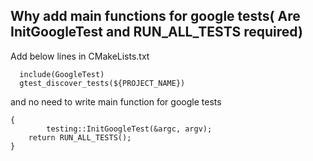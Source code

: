 ## Why add main functions for google tests( Are InitGoogleTest and RUN_ALL_TESTS required)

Add below lines in CMakeLists.txt
```
  include(GoogleTest)
  gtest_discover_tests(${PROJECT_NAME})
```
and no need to write main function for google tests

```
{
    	testing::InitGoogleTest(&argc, argv);
	return RUN_ALL_TESTS();
}
```
